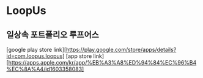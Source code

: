 # LoopUs
## 일상속 포트폴리오 루프어스
[google play store link][https://play.google.com/store/apps/details?id=com.loopus.loopus]
[app store link][https://apps.apple.com/kr/app/%EB%A3%A8%ED%94%84%EC%96%B4%EC%8A%A4/id1603358083]

